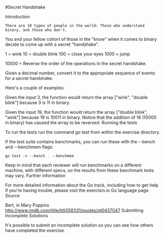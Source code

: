 #Secret Handshake

Introduction

`There are 10 types of people in the world: Those who understand binary, and those who don't. `

You and your fellow cohort of those in the "know" when it comes to binary decide to come up with a secret "handshake".

1 = wink
10 = double blink
100 = close your eyes
1000 = jump


10000 = Reverse the order of the operations in the secret handshake.

Given a decimal number, convert it to the appropriate sequence of events for a secret handshake.

Here's a couple of examples:

Given the input 3, the function would return the array ["wink", "double blink"] because 3 is 11 in binary.

Given the input 19, the function would return the array ["double blink", "wink"] because 19 is 10011 in binary. Notice that the addition of 16 (10000 in binary) has caused the array to be reversed.
Running the tests

To run the tests run the command go test from within the exercise directory.

If the test suite contains benchmarks, you can run these with the --bench and --benchmem flags:

`go test -v --bench . --benchmem`

Keep in mind that each reviewer will run benchmarks on a different machine, with different specs, so the results from these benchmark tests may vary.
Further information

For more detailed information about the Go track, including how to get help if you're having trouble, please visit the exercism.io Go language page.
Source

Bert, in Mary Poppins http://www.imdb.com/title/tt0058331/quotes/qt0437047
Submitting Incomplete Solutions

It's possible to submit an incomplete solution so you can see how others have completed the exercise.
